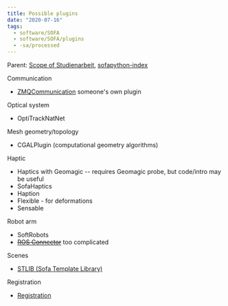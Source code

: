 ```yaml
---
title: Possible plugins
date: "2020-07-16"
tags:
  - software/SOFA
  - software/SOFA/plugins
  - -sa/processed
---
```


Parent: [Scope of Studienarbeit](scope-of-studienarbeit.md), [sofapython-index](sofapython-index.md)

Communication

*   [ZMQCommunication](http://www.sofa-framework.org/community/forum/topic/calling-header-files-between-sofa-plugins/) someone's own plugin

Optical system

*   OptiTrackNatNet

Mesh geometry/topology

*   CGALPlugin (computational geometry algorithms)

Haptic

*   Haptics with Geomagic -- requires Geomagic probe, but code/intro may be useful
*   SofaHaptics
*   Haption
*   Flexible - for deformations
*   Sensable

Robot arm

*   SoftRobots
*   ~~[ROS Connector](ros-connector.md)~~ too complicated

Scenes

*   [STLIB (Sofa Template Library)](stlib-(sofa-template-library).md)

Registration

*   [Registration](registration.md)

